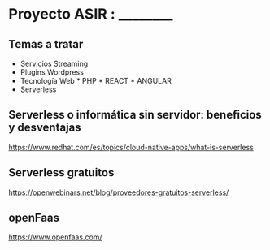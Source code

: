 # Proyecto ASIR : ________ 


## Temas a tratar

* Servicios Streaming
* Plugins Wordpress
* Tecnología Web
      * PHP
      * REACT
      * ANGULAR
* Serverless     

## Serverless o informática sin servidor: beneficios y desventajas

https://www.redhat.com/es/topics/cloud-native-apps/what-is-serverless

## Serverless gratuitos

https://openwebinars.net/blog/proveedores-gratuitos-serverless/

## openFaas

https://www.openfaas.com/
